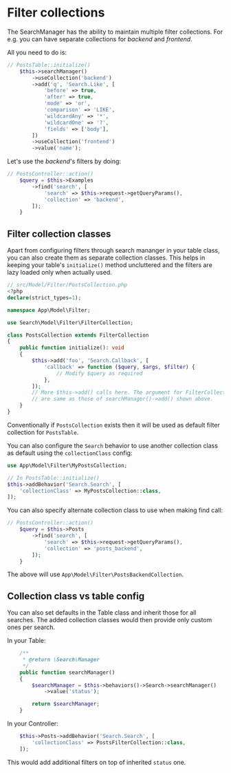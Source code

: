# Filter collections

The SearchManager has the ability to maintain multiple filter collections.
For e.g. you can have separate collections for *backend* and *frontend*.

All you need to do is:

```php
// PostsTable::initialize()
    $this->searchManager()
        ->useCollection('backend')
        ->add('q', 'Search.Like', [
            'before' => true,
            'after' => true,
            'mode' => 'or',
            'comparison' => 'LIKE',
            'wildcardAny' => '*',
            'wildcardOne' => '?',
            'fields' => ['body'],
        ])
        ->useCollection('frontend')
        ->value('name');
```

Let's use the *backend*'s filters by doing:

```php
// PostsController::action()
    $query = $this->Examples
        ->find('search', [
            'search' => $this->request->getQueryParams(),
            'collection' => 'backend',
        ]);
    }
```

## Filter collection classes

Apart from configuring filters through search mananger in your table class,
you can also create them as separate collection classes. This helps in
keeping your table's `initialize()` method uncluttered and the filters are lazy
loaded only when actually used.

```php
// src/Model/Filter/PostsCollection.php
<?php
declare(strict_types=1);

namespace App\Model\Filter;

use Search\Model\Filter\FilterCollection;

class PostsCollection extends FilterCollection
{
    public function initialize(): void
    {
        $this->add('foo', 'Search.Callback', [
            'callback' => function ($query, $args, $filter) {
                // Modify $query as required
            },
        ]);
        // More $this->add() calls here. The argument for FilterCollection::add()
        // are same as those of searchManager()->add() shown above.
    }
}
```

Conventionally if `PostsCollection` exists then it will be used as default filter
collection for `PostsTable`.

You can also configure the `Search` behavior to use another collection class
as default using the `collectionClass` config:

```php
use App\Model\Filter\MyPostsCollection;

// In PostsTable::initialize()
$this->addBehavior('Search.Search', [
    'collectionClass' => MyPostsCollection::class,
]);
```

You can also specify alternate collection class to use when making find call:

```php
// PostsController::action()
    $query = $this->Posts
        ->find('search', [
            'search' => $this->request->getQueryParams(),
            'collection' => 'posts_backend',
        ]);
    }
```

The above will use `App\Model\Filter\PostsBackendCollection`.


## Collection class vs table config

You can also set defaults in the Table class and inherit those for all searches.
The added collection classes would then provide only custom ones per search.

In your Table:
```php
    /**
     * @return \Search\Manager
     */
    public function searchManager()
    {
        $searchManager = $this->behaviors()->Search->searchManager()
            ->value('status');

        return $searchManager;
    }
```
In your Controller:
```php
    $this->Posts->addBehavior('Search.Search', [
        'collectionClass' => PostsFilterCollection::class,
    ]);
```
This would add additional filters on top of inherited `status` one.
